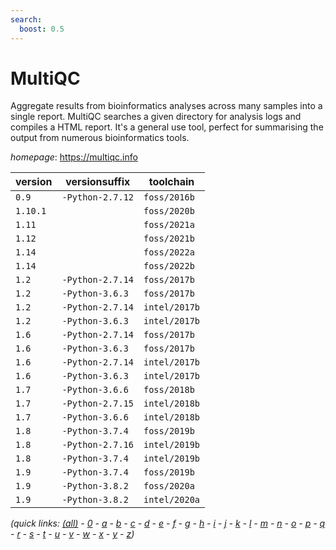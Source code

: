 ```yaml
---
search:
  boost: 0.5
---
```

# MultiQC

Aggregate results from bioinformatics analyses across many samples into a single   report.   MultiQC searches a given directory for analysis logs and compiles a HTML report. It's a general  use tool, perfect for summarising the output from numerous bioinformatics tools.

*homepage*: <https://multiqc.info>

version | versionsuffix | toolchain
--------|---------------|----------
``0.9`` | ``-Python-2.7.12`` | ``foss/2016b``
``1.10.1`` |  | ``foss/2020b``
``1.11`` |  | ``foss/2021a``
``1.12`` |  | ``foss/2021b``
``1.14`` |  | ``foss/2022a``
``1.14`` |  | ``foss/2022b``
``1.2`` | ``-Python-2.7.14`` | ``foss/2017b``
``1.2`` | ``-Python-3.6.3`` | ``foss/2017b``
``1.2`` | ``-Python-2.7.14`` | ``intel/2017b``
``1.2`` | ``-Python-3.6.3`` | ``intel/2017b``
``1.6`` | ``-Python-2.7.14`` | ``foss/2017b``
``1.6`` | ``-Python-3.6.3`` | ``foss/2017b``
``1.6`` | ``-Python-2.7.14`` | ``intel/2017b``
``1.6`` | ``-Python-3.6.3`` | ``intel/2017b``
``1.7`` | ``-Python-3.6.6`` | ``foss/2018b``
``1.7`` | ``-Python-2.7.15`` | ``intel/2018b``
``1.7`` | ``-Python-3.6.6`` | ``intel/2018b``
``1.8`` | ``-Python-3.7.4`` | ``foss/2019b``
``1.8`` | ``-Python-2.7.16`` | ``intel/2019b``
``1.8`` | ``-Python-3.7.4`` | ``intel/2019b``
``1.9`` | ``-Python-3.7.4`` | ``foss/2019b``
``1.9`` | ``-Python-3.8.2`` | ``foss/2020a``
``1.9`` | ``-Python-3.8.2`` | ``intel/2020a``


*(quick links: [(all)](../index.md) - [0](../0/index.md) - [a](../a/index.md) - [b](../b/index.md) - [c](../c/index.md) - [d](../d/index.md) - [e](../e/index.md) - [f](../f/index.md) - [g](../g/index.md) - [h](../h/index.md) - [i](../i/index.md) - [j](../j/index.md) - [k](../k/index.md) - [l](../l/index.md) - [m](../m/index.md) - [n](../n/index.md) - [o](../o/index.md) - [p](../p/index.md) - [q](../q/index.md) - [r](../r/index.md) - [s](../s/index.md) - [t](../t/index.md) - [u](../u/index.md) - [v](../v/index.md) - [w](../w/index.md) - [x](../x/index.md) - [y](../y/index.md) - [z](../z/index.md))*

